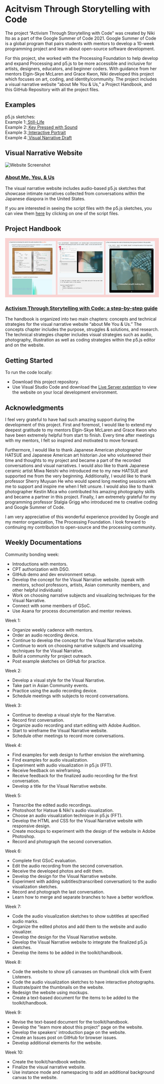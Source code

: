 # Acitvism Through Storytelling with Code
The project “Activism Through Storytelling with Code” was created by Niki Ito as a part of the Google Summer of Code 2021. Google Summer of Code is a global program that pairs students with mentors to develop a 10-week programming project and learn about open-source software development.

For this project, she worked with the Processing Foundation to help develop and expand Processing and p5.js to be more accessible and inclusive for artists, designers, educators, and beginner coders. With guidance from her mentors Elgin-Skye McLaren and Grace Kwon, Niki developed this project which focuses on art, coding, and identity/community. The project includes a visual narrative website “about Me You & Us,” a Project Handbook, and this GitHub Repository with all the project files.
## Examples
p5.js sketches: <br>
Example 1:<a href ="https://niki-ito.github.io/activism-through-storytelling-with-code/example-sketches/example-1.html" target = "_blank"> Still-Life </a><br>
Example 2:<a href ="https://niki-ito.github.io/activism-through-storytelling-with-code/example-sketches/example-2.html" target = "_blank"> Key Pressed with Sound</a><br>
Example 3:<a href ="https://niki-ito.github.io/Artist-Activists-Interactive-Portrait/" target = "_blank"> Interactive Portrait </a><br>
Example 4:<a href ="https://niki-ito.github.io/activism-through-storytelling-with-code/example-sketches/example-4.html" target = "_blank"> Visual Narrative Draft</a><br>

## Visual Narrative Website
![Website Screenshot](/assets/images/handbook/visual-narrative-website.gif)<br>
### <a href = "https://niki-ito.github.io/activism-through-storytelling-with-code/" target = "_blank">About Me, You, & Us</a><br>
The visual narrative website includes audio-based p5.js sketches that showcase intimate narratives collected from conversations within the Japanese diaspora in the United States.

If you are interested in seeing the script files with the p5.js sketches, you can view them <a href="https://github.com/niki-ito/activism-through-storytelling-with-code/tree/main/script/visual-narrative/namespacing" target="_blank">here</a> by clicking on one of the script files.

## Project Handbook
![Website Screenshot](/assets/images/handbook/handbook.jpg)<br>
### <a href = "https://niki-ito.github.io/activism-through-storytelling-with-code/handbook/index.html" target = "_blank">Activism Through Storytelling with Code: a step-by-step guide</a><br>
The handbook is organized into two main chapters: concepts and technical strategies for the visual narrative website “about Me You & Us.” The concepts chapter includes the purpose, struggles & solutions, and research. The technical strategies chapter includes visual strategies such as audio, photography, illustration as well as coding strategies within the p5.js editor and on the website. 

## Getting Started
To run the code locally:
- Download this project repository.
- Use Visual Studio Code and download the <a href="https://marketplace.visualstudio.com/items?itemName=ritwickdey.LiveServer">Live Server extention</a> to view the website on your local development environment.

## Acknowledgments
I feel very grateful to have had such amazing support during the development of this project. First and foremost, I would like to extend my deepest gratitude to my mentors Elgin-Skye McLaren and Grace Kwon who have been extremely helpful from start to finish. Every time after meetings with my mentors, I felt so inspired and motivated to move forward. 

Furthermore, I would like to thank Japanese American photographer HATSUE and Japanese American art historian Joe who volunteered their time and thoughts to my project and became a part of the recorded conversations and visual narratives. I would also like to thank Japanese ceramic artist Miwa Neishi who introduced me to my new HATSUE and supported me from the very beginning. Additionally, I would like to thank professor Sherry Muyuan He who would spend long meeting sessions with me to support and inspire me when I felt unsure. I would also like to thank photographer Kestin Mica who contributed his amazing photography skills and became a partner in this project. Finally, I am extremely grateful for my programming professor Stalgia Grigg who introduced me to creative coding and Google Summer of Code.  

I am very appreciative of this wonderful experience provided by Google and my mentor organization, The Processing Foundation. I look forward to continuing my contribution to open-source and the processing community.

## Weekly Documentations
Community bonding week: 
- Introductions with mentors.
- CPT authorization with DSO.
- GitHub demo and dev environment setup.
- Develop the concept for the Visual Narrative website. (speak with mentors, school professors, artists, Asian community members, and other helpful individuals)
- Work on choosing narrative subjects and visualizing techniques for the Visual Narrative.
- Connect with some members of GSoC.
- Use Asana for process documentation and mentor reviews.

Week 1:
- Organize weekly cadence with mentors.
- Order an audio recording device.
- Continue to develop the concept for the Visual Narrative website. 
- Continue to work on choosing narrative subjects and visualizing techniques for the Visual Narrative.
- Build a community for project outreach.
- Post example sketches on GitHub for practice.

Week 2:
- Develop a visual style for the Visual Narrative.
- Take part in Asian Community events.
- Practice using the audio recording device.
- Schedule meetings with subjects to record conversations.

Week 3:
- Continue to develop a visual style for the Narrative.
- Record first conversation.
- Organize audio recording and start editing with Adobe Audition.
- Start to wireframe the Visual Narrative website.
- Schedule other meetings to record more conversations. 

Week 4:
- Find examples for web design to further envision the wireframing. 
- Find examples for audio visualization. 
- Experiment with audio visualization in p5.js (FFT).
- Receive feedback on wireframing.
- Receive feedback for the finalized audio recording for the first conversation.
- Develop a title for the Visual Narrative website.

Week 5:
- Transcribe the edited audio recordings.
- Photoshoot for Hatsue & Niki's audio visualization. 
- Choose an audio visualization technique in p5.js (FFT).
- Develop the HTML and CSS for the Visual Narrative website with responsive design.
- Create mockups to experiment with the design of the website in Adobe Photoshop.
- Record and photograph the second conversation.

Week 6:
- Complete first GSoC evaluation.
- Edit the audio recording from the second conversation.
- Receive the developed photos and edit them. 
- Develop the design for the Visual Narrative website.
- Experiment with adding subtitles(transcribed conversation) to the audio visualization sketches. 
- Record and photograph the last conversation.
- Learn how to merge and separate branches to have a better workflow. 

Week 7:
- Code the audio visualization sketches to show subtitles at specified audio marks. 
- Organize the edited photos and add them to the website and audio visualizer.
- Develop the design for the Visual Narrative website.
- Develop the Visual Narrative website to integrate the finalized p5.js sketches. 
- Develop the items to be added in the toolkit/handbook.

Week 8:
- Code the website to show p5 canvases on thumbnail click with Event Listeners. 
- Code the audio visualization sketches to have interactive photographs. 
- Illustrate/paint the thumbnails on the website. 
- Redesign the website using mockups. 
- Create a text-based document for the items to be added to the toolkit/handbook.

Week 9:
- Revise the text-based document for the toolkit/handbook.
- Develop the "learn more about this project" page on the website.
- Develop the speakers' introduction page on the website.
- Create an Issues post on GitHub for browser issues. 
- Develop additional elements for the website.

Week 10:
- Create the toolkit/handbook website.
- Finalize the visual narrative website.
- Use instance mode and namespacing to add an additional background canvas to the website.
